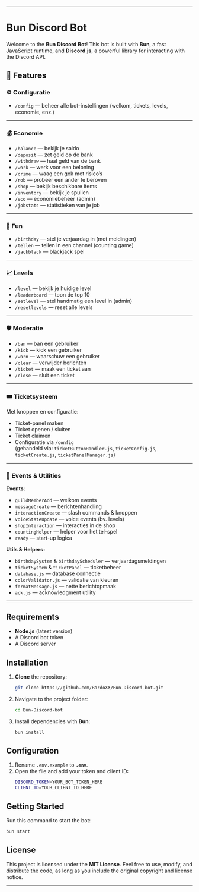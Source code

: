 -----

# Bun Discord Bot

Welcome to the **Bun Discord Bot**\! This bot is built with **Bun**, a fast JavaScript runtime, and **Discord.js**, a powerful library for interacting with the Discord API.

## 🚀 Features

### ⚙️ Configuratie
- `/config` — beheer alle bot-instellingen (welkom, tickets, levels, economie, enz.)

---

### 💰 Economie
- `/balance` — bekijk je saldo  
- `/deposit` — zet geld op de bank  
- `/withdraw` — haal geld van de bank  
- `/work` — werk voor een beloning  
- `/crime` — waag een gok met risico’s  
- `/rob` — probeer een ander te beroven  
- `/shop` — bekijk beschikbare items  
- `/inventory` — bekijk je spullen  
- `/eco` — economiebeheer (admin)  
- `/jobstats` — statistieken van je job  

---

### 🎉 Fun
- `/birthday` — stel je verjaardag in (met meldingen)  
- `/tellen` — tellen in een channel (counting game)  
- `/jackblack` — blackjack spel  

---

### 📈 Levels
- `/level` — bekijk je huidige level  
- `/leaderboard` — toon de top 10  
- `/setlevel` — stel handmatig een level in (admin)  
- `/resetlevels` — reset alle levels  

---

### 🛡️ Moderatie
- `/ban` — ban een gebruiker  
- `/kick` — kick een gebruiker  
- `/warn` — waarschuw een gebruiker  
- `/clear` — verwijder berichten  
- `/ticket` — maak een ticket aan  
- `/close` — sluit een ticket  

---

### 🎟️ Ticketsysteem
Met knoppen en configuratie:
- Ticket-panel maken  
- Ticket openen / sluiten  
- Ticket claimen  
- Configuratie via `/config`  
(gehandeld via: `ticketButtonHandler.js`, `ticketConfig.js`, `ticketCreate.js`, `ticketPanelManager.js`)  

---

### 🔧 Events & Utilities
**Events:**
- `guildMemberAdd` — welkom events  
- `messageCreate` — berichtenhandling  
- `interactionCreate` — slash commands & knoppen  
- `voiceStateUpdate` — voice events (bv. levels)  
- `shopInteraction` — interacties in de shop  
- `countingHelper` — helper voor het tel-spel  
- `ready` — start-up logica  

**Utils & Helpers:**
- `birthdaySystem` & `birthdayScheduler` — verjaardagsmeldingen  
- `ticketSystem` & `ticketPanel` — ticketbeheer  
- `database.js` — database connectie  
- `colorValidator.js` — validatie van kleuren  
- `formatMessage.js` — nette berichtopmaak  
- `ack.js` — acknowledgment utility  

---
  
## Requirements

  * **Node.js** (latest version)
  * A Discord bot token
  * A Discord server

## Installation

1.  **Clone** the repository:
    ```bash
    git clone https://github.com/BardoXX/Bun-Discord-bot.git
    ```
2.  Navigate to the project folder:
    ```bash
    cd Bun-Discord-bot
    ```
3.  Install dependencies with **Bun**:
    ```bash
    bun install
    ```

## Configuration

1.  Rename `.env.example` to **`.env`**.
2.  Open the file and add your token and client ID:
    ```bash
    DISCORD_TOKEN=YOUR_BOT_TOKEN_HERE
    CLIENT_ID=YOUR_CLIENT_ID_HERE
    ```

## Getting Started

Run this command to start the bot:

```bash
bun start
```

## License

This project is licensed under the **MIT License**. Feel free to use, modify, and distribute the code, as long as you include the original copyright and license notice.

-----
